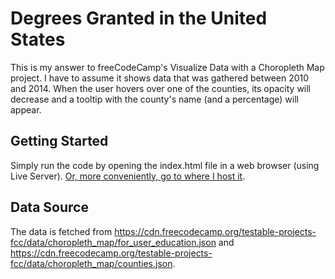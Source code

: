 # Degrees Granted in the United States

This is my answer to freeCodeCamp's Visualize Data with a Choropleth Map project. I have to assume it shows data that was gathered between 2010 and 2014. When the user hovers over one of the counties, its opacity will decrease and a tooltip with the county's name (and a percentage) will appear.

## Getting Started

Simply run the code by opening the index.html file in a web browser (using Live Server). [Or, more conveniently, go to where I host it](https://robiniversen.com/visualize-data-with-a-choropleth-map/).

## Data Source

The data is fetched from https://cdn.freecodecamp.org/testable-projects-fcc/data/choropleth_map/for_user_education.json and https://cdn.freecodecamp.org/testable-projects-fcc/data/choropleth_map/counties.json.
